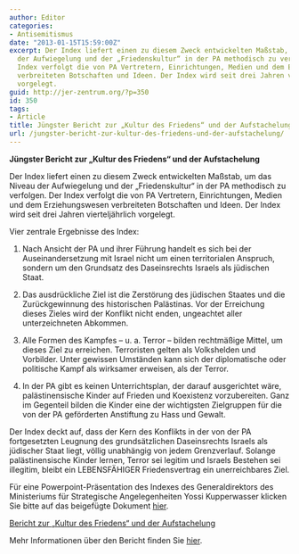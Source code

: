 ```yaml
---
author: Editor
categories:
- Antisemitismus
date: "2013-01-15T15:59:00Z"
excerpt: Der Index liefert einen zu diesem Zweck entwickelten Maßstab, um das Niveau
  der Aufwiegelung und der „Friedenskultur“ in der PA methodisch zu verfolgen. Der
  Index verfolgt die von PA Vertretern, Einrichtungen, Medien und dem Erziehungswesen
  verbreiteten Botschaften und Ideen. Der Index wird seit drei Jahren vierteljährlich
  vorgelegt.
guid: http://jer-zentrum.org/?p=350
id: 350
tags:
- Article
title: Jüngster Bericht zur „Kultur des Friedens“ und der Aufstachelung
url: /jungster-bericht-zur-kultur-des-friedens-und-der-aufstachelung/
---
```




**Jüngster Bericht zur „Kultur des Friedens“ und der Aufstachelung**

 

Der Index liefert einen zu diesem Zweck entwickelten Maßstab, um das Niveau der Aufwiegelung und der „Friedenskultur“ in der PA methodisch zu verfolgen. Der Index verfolgt die von PA Vertretern, Einrichtungen, Medien und dem Erziehungswesen verbreiteten Botschaften und Ideen. Der Index wird seit drei Jahren vierteljährlich vorgelegt. 

 

Vier zentrale Ergebnisse des Index: 

 

1. Nach Ansicht der PA und ihrer Führung handelt es sich bei der Auseinandersetzung mit Israel nicht um einen territorialen Anspruch, sondern um den Grundsatz des Daseinsrechts Israels als jüdischen Staat. 

 

2. Das ausdrückliche Ziel ist die Zerstörung des jüdischen Staates und die Zurückgewinnung des historischen Palästinas. Vor der Erreichung dieses Zieles wird der Konflikt nicht enden, ungeachtet aller unterzeichneten Abkommen. 

 

3. Alle Formen des Kampfes – u. a. Terror – bilden rechtmäßige Mittel, um dieses Ziel zu erreichen. Terroristen gelten als Volkshelden und Vorbilder. Unter gewissen Umständen kann sich der diplomatische oder politische Kampf als wirksamer erweisen, als der Terror. 

 

4. In der PA gibt es keinen Unterrichtsplan, der darauf ausgerichtet wäre, palästinensische Kinder auf Frieden und Koexistenz vorzubereiten. Ganz im Gegenteil bilden die Kinder eine der wichtigsten Zielgruppen für die von der PA geförderten Anstiftung zu Hass und Gewalt. 

 

Der Index deckt auf, dass der Kern des Konflikts in der von der PA fortgesetzten Leugnung des grundsätzlichen Daseinsrechts Israels als jüdischer Staat liegt, völlig unabhängig von jedem Grenzverlauf. Solange palästinensische Kinder lernen, Terror sei legitim und Israels Bestehen sei illegitim, bleibt ein LEBENSFÄHIGER Friedensvertrag ein unerreichbares Ziel. 

 

Für eine Powerpoint-Präsentation des Indexes des Generaldirektors des Ministeriums für Strategische Angelegenheiten Yossi Kupperwasser klicken Sie bitte auf das beigefügte Dokument [hier]("http://jcpa.org/wp-content/uploads/2012/12/Incitement-Index-German-Dec-2012.pptx").

[Bericht zur „Kultur des Friedens“ und der Aufstachelung ]("http://www.jcpa.org/wp-content/uploads/2012/12/Incitement-Index-German-Dec-2012.pptx)
 


 

Mehr Informationen über den Bericht finden Sie [hier]("http://www.pmo.gov.il/English/MediaCenter/Spokesman/Pages/spokehasata021212.aspx").

